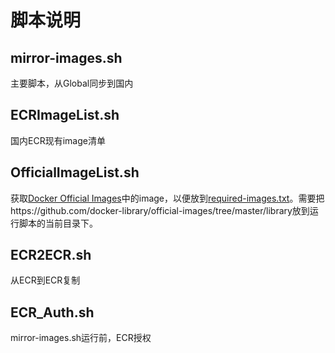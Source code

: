 # 脚本说明

## mirror-images.sh
主要脚本，从Global同步到国内

## ECRImageList.sh
国内ECR现有image清单

## OfficialImageList.sh
获取[Docker Official Images](https://github.com/docker-library/official-images/tree/master/library)中的image，以便放到[required-images.txt](required-images.txt)。需要把https://github.com/docker-library/official-images/tree/master/library放到运行脚本的当前目录下。

## ECR2ECR.sh
从ECR到ECR复制

## ECR_Auth.sh
mirror-images.sh运行前，ECR授权